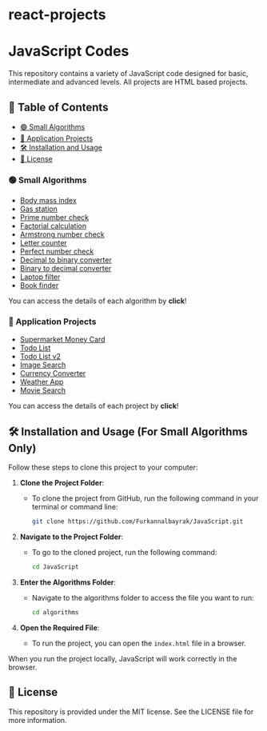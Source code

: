 # react-projects

# JavaScript Codes

This repository contains a variety of JavaScript code designed for basic, intermediate and advanced levels. All projects are HTML based projects.

## 📌 Table of Contents
- [🟢 Small Algorithms](#small-algorithms)
- [🔵 Application Projects](#application-projects)
- [🛠 Installation and Usage](#installation-and-usage)
- [📜 License](#license)



### 🟢 Small Algorithms 
- [Body mass index](Body-mass-index/)
- [Gas station](Gas-station/)
- [Prime number check](Prime-number-check/)
- [Factorial calculation](Factorial-calculation/)
- [Armstrong number check](Armstrong-number-check/)
- [Letter counter](Letter-counter/)
- [Perfect number check](Perfect-number-check/)
- [Decimal to binary converter](Decimal-to-binary-converter/)
- [Binary to decimal converter](Binary-to-decimal-converter/)
- [Laptop filter](Laptop-filter/)
- [Book finder](Book-finder/)

You can access the details of each algorithm by **click**!

### 🔵 Application Projects  
- [Supermarket Money Card](Supermarket-money-card/)
- [Todo List](Todo-list/)
- [Todo List v2](Todo-list-v2/)
- [Image Search](Image-search/)
- [Currency Converter](Currency-converter/)
- [Weather App](Weather-app/)
- [Movie Search](Movie-search/)
  

You can access the details of each project by **click**!

## 🛠 Installation and Usage (For Small Algorithms Only)

Follow these steps to clone this project to your computer:

1. **Clone the Project Folder**:
   - To clone the project from GitHub, run the following command in your terminal or command line:
     ```bash
     git clone https://github.com/Furkannalbayrak/JavaScript.git
     ```

2. **Navigate to the Project Folder**:
   - To go to the cloned project, run the following command:
     ```bash
     cd JavaScript
     ```

3. **Enter the Algorithms Folder**:
   - Navigate to the algorithms folder to access the file you want to run:
     ```bash
     cd algorithms
     ```
4. **Open the Required File**:
   - To run the project, you can open the `index.html` file in a browser.
     
When you run the project locally, JavaScript will work correctly in the browser.
     


## 📜 License
This repository is provided under the MIT license. See the LICENSE file for more information.
